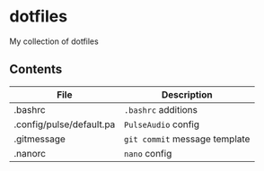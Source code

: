 # dotfiles
My collection of dotfiles

## Contents

| File                     | Description                   |
| ------------------------ | ----------------------------- |
| .bashrc                  | `.bashrc` additions           |
| .config/pulse/default.pa | `PulseAudio` config           |
| .gitmessage              | `git commit` message template |
| .nanorc                  | `nano` config                 |
